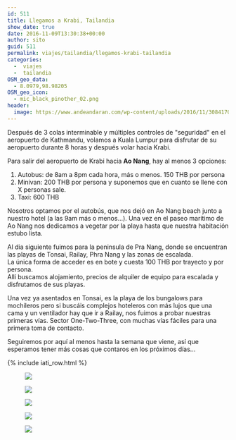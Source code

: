 ```yaml
---
id: 511
title: Llegamos a Krabi, Tailandia
show_date: true
date: 2016-11-09T13:30:38+00:00
author: sito
guid: 511
permalink: viajes/tailandia/llegamos-krabi-tailandia
categories:
  -  viajes
  -  tailandia
OSM_geo_data:
  - 8.0979,98.98205
OSM_geo_icon:
  - mic_black_pinother_02.png
header:
  image: https://www.andeandaran.com/wp-content/uploads/2016/11/30841704636_8bb6219413_b-1024x545.jpg
---
```


Después de 3 colas interminable y múltiples controles de "seguridad" en el aeropuerto de Kathmandu, volamos a Kuala Lumpur para disfrutar de su aeropuerto durante 8 horas y después volar hacia Krabi.

Para salir del aeropuerto de Krabi hacia **Ao Nang**, hay al menos 3 opciones:

  1. Autobus: de 8am a 8pm cada hora, más o menos. 150 THB por persona
  2. Minivan: 200 THB por persona y suponemos que en cuanto se llene con X personas sale.
  3. Taxi: 600 THB

Nosotros optamos por el autobús, que nos dejó en Ao Nang beach junto a nuestro hotel (a las 9am más o menos...). Una vez en el paseo marítimo de Ao Nang nos dedicamos a vegetar por la playa hasta que nuestra habitación estubo lista.   
    
Al dia siguiente fuimos para la peninsula de Pra Nang, donde se encuentran las playas de Tonsai, Railay, Phra Nang y las zonas de escalada.<br /> La única forma de acceder es en bote y cuesta 100 THB por trayecto y por persona.<br /> Allí buscamos alojamiento, precios de alquiler de equipo para escalada y disfrutamos de sus playas.
  
Una vez ya asentados en Tonsai, es la playa de los bungalows para mochileros pero si buscáis complejos hoteleros con más lujos que una cama y un ventilador hay que ir a Railay, nos fuimos a probar nuestras primeras vías. Sector One-Two-Three, con muchas vías fáciles para una primera toma de contacto.

Seguiremos por aquí al menos hasta la semana que viene, así que esperamos tener más cosas que contaros en los próximos días...
  
    
{% include iati_row.html %}
  
<div id='gallery-9' class='gallery galleryid-511 gallery-columns-3 gallery-size-wcfixedheightsmall'>
  <figure > 
  
  <div>
    <a href='https://www.andeandaran.com/wp-content/uploads/2016/11/GOPR5937.jpg'><img src="https://www.andeandaran.com/wp-content/uploads/2016/11/GOPR5937.jpg"  /></a>
  </div></figure><figure > 
  
  <div>
    <a href='https://www.andeandaran.com/wp-content/uploads/2016/11/GOPR5942.jpg'><img src="https://www.andeandaran.com/wp-content/uploads/2016/11/GOPR5942.jpg"  /></a>
  </div></figure><figure > 
  
  <div>
    <a href='https://www.andeandaran.com/wp-content/uploads/2016/11/GOPR5948.jpg'><img src="https://www.andeandaran.com/wp-content/uploads/2016/11/GOPR5948.jpg"  /></a>
  </div></figure><figure > 
  
  <div>
    <a href='https://www.andeandaran.com/wp-content/uploads/2016/11/GOPR5956.jpg'><img src="https://www.andeandaran.com/wp-content/uploads/2016/11/GOPR5956.jpg"  /></a>
  </div></figure><figure > 
  
  <div>
    <a href='https://www.andeandaran.com/wp-content/uploads/2016/11/GOPR5960.jpg'><img src="https://www.andeandaran.com/wp-content/uploads/2016/11/GOPR5960.jpg"  /></a>
  </div></figure>
</div>